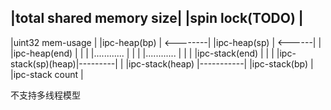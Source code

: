 |total shared memory size|
|spin lock(TODO)         |
----------------------------------------------------
|uint32 mem-usage   |
|ipc-heap(bp)       |  <--------|
|ipc-heap(sp)       |  <------| |
|ipc-heap(end)      |         | |
|............       |         | |
|............       |         | |
|ipc-stack(end)     |         | |
|ipc-stack(sp)(heap)|---------| |
|ipc-stack(heap)    |-----------|
|ipc-stack(bp)      |
|ipc-stack count    |

不支持多线程模型